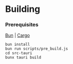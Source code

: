 # Building

### Prerequisites

[Bun](https://bun.sh/) | [Cargo](https://www.rust-lang.org/tools/install)


```console
bun install
bun run scripts/pre_build.js
cd src-tauri
bunx tauri build
```